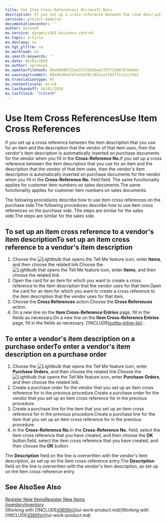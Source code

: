 ```yaml
---
title: Use Item Cross-References| Microsoft Docs
description: If you set up a cross-reference between the item description that you use for an item and the description that the vendor of that item uses, then the vendor's item description is automatically inserted on purchase documents for the vendor when you fill in the **Cross-Reference No.** field.
services: project-madeira
documentationcenter: ''
author: SorenGP
ms.service: dynamics365-business-central
ms.topic: article
ms.devlang: na
ms.tgt_pltfrm: na
ms.workload: na
ms.search.keywords: ''
ms.date: 04/01/2020
ms.author: sgroespe
ms.openlocfilehash: 89a99080723ee57270583ee2f277250d767b8dde
ms.sourcegitcommit: 88e4b30eaf6fa32af0c1452ce2f85ff1111c75e2
ms.translationtype: HT
ms.contentlocale: en-CA
ms.lasthandoff: 04/01/2020
ms.locfileid: "3181949"
---
```

# <a name="use-item-cross-references"></a><span data-ttu-id="c06ee-104">Use Item Cross References</span><span class="sxs-lookup"><span data-stu-id="c06ee-104">Use Item Cross References</span></span>
<span data-ttu-id="c06ee-105">If you set up a cross reference between the item description that you use for an item and the description that the vendor of that item uses, then the vendor's item description is automatically inserted on purchase documents for the vendor when you fill in the **Cross-Reference No.**</span><span class="sxs-lookup"><span data-stu-id="c06ee-105">If you set up a cross reference between the item description that you use for an item and the description that the vendor of that item uses, then the vendor's item description is automatically inserted on purchase documents for the vendor when you fill in the **Cross-Reference No.**</span></span> <span data-ttu-id="c06ee-106">field.</span><span class="sxs-lookup"><span data-stu-id="c06ee-106">field.</span></span> <span data-ttu-id="c06ee-107">The same functionality applies for customer item numbers on sales documents.</span><span class="sxs-lookup"><span data-stu-id="c06ee-107">The same functionality applies for customer item numbers on sales documents.</span></span>

<span data-ttu-id="c06ee-108">The following procedures describe how to use item cross references on the purchase side.</span><span class="sxs-lookup"><span data-stu-id="c06ee-108">The following procedures describe how to use item cross references on the purchase side.</span></span> <span data-ttu-id="c06ee-109">The steps are similar for the sales side.</span><span class="sxs-lookup"><span data-stu-id="c06ee-109">The steps are similar for the sales side.</span></span>

## <a name="to-set-up-an-item-cross-reference-to-a-vendors-item-description"></a><span data-ttu-id="c06ee-110">To set up an item cross reference to a vendor's item description</span><span class="sxs-lookup"><span data-stu-id="c06ee-110">To set up an item cross reference to a vendor's item description</span></span>
1. <span data-ttu-id="c06ee-111">Choose the ![Lightbulb that opens the Tell Me feature](media/ui-search/search_small.png "Tell me what you want to do") icon, enter **Items**, and then choose the related link.</span><span class="sxs-lookup"><span data-stu-id="c06ee-111">Choose the ![Lightbulb that opens the Tell Me feature](media/ui-search/search_small.png "Tell me what you want to do") icon, enter **Items**, and then choose the related link.</span></span>
2. <span data-ttu-id="c06ee-112">Open the card for an item for which you want to create a cross reference to the item description that the vendor uses for that item.</span><span class="sxs-lookup"><span data-stu-id="c06ee-112">Open the card for an item for which you want to create a cross reference to the item description that the vendor uses for that item.</span></span>
3. <span data-ttu-id="c06ee-113">Choose the **Cross References** action.</span><span class="sxs-lookup"><span data-stu-id="c06ee-113">Choose the **Cross References** action.</span></span>
4. <span data-ttu-id="c06ee-114">On a new line on the **Item Cross-Reference Entries** page, fill in the fields as necessary.</span><span class="sxs-lookup"><span data-stu-id="c06ee-114">On a new line on the **Item Cross-Reference Entries** page, fill in the fields as necessary.</span></span> [!INCLUDE[tooltip-inline-tip](includes/tooltip-inline-tip_md.md)]<span data-ttu-id="c06ee-115">.</span><span class="sxs-lookup"><span data-stu-id="c06ee-115">.</span></span>

## <a name="to-enter-a-vendors-item-description-on-a-purchase-order"></a><span data-ttu-id="c06ee-116">To enter a vendor's item description on a purchase order</span><span class="sxs-lookup"><span data-stu-id="c06ee-116">To enter a vendor's item description on a purchase order</span></span>
1. <span data-ttu-id="c06ee-117">Choose the ![Lightbulb that opens the Tell Me feature](media/ui-search/search_small.png "Tell me what you want to do") icon, enter **Purchase Orders**, and then choose the related link.</span><span class="sxs-lookup"><span data-stu-id="c06ee-117">Choose the ![Lightbulb that opens the Tell Me feature](media/ui-search/search_small.png "Tell me what you want to do") icon, enter **Purchase Orders**, and then choose the related link.</span></span>
2. <span data-ttu-id="c06ee-118">Create a purchase order for the vendor that you set up an item cross reference for in the previous procedure.</span><span class="sxs-lookup"><span data-stu-id="c06ee-118">Create a purchase order for the vendor that you set up an item cross reference for in the previous procedure.</span></span>
3. <span data-ttu-id="c06ee-119">Create a purchase line for the item that you set up an item cross reference for in the previous procedure.</span><span class="sxs-lookup"><span data-stu-id="c06ee-119">Create a purchase line for the item that you set up an item cross reference for in the previous procedure.</span></span>
4. <span data-ttu-id="c06ee-120">In the **Cross-Reference No.**</span><span class="sxs-lookup"><span data-stu-id="c06ee-120">In the **Cross-Reference No.**</span></span> <span data-ttu-id="c06ee-121">field, select the item cross reference that you have created, and then choose the **OK** button.</span><span class="sxs-lookup"><span data-stu-id="c06ee-121">field, select the item cross reference that you have created, and then choose the **OK** button.</span></span>

<span data-ttu-id="c06ee-122">The **Description** field on the line is overwritten with the vendor's item description, as set up on the item cross-reference entry.</span><span class="sxs-lookup"><span data-stu-id="c06ee-122">The **Description** field on the line is overwritten with the vendor's item description, as set up on the item cross-reference entry.</span></span>

## <a name="see-also"></a><span data-ttu-id="c06ee-123">See Also</span><span class="sxs-lookup"><span data-stu-id="c06ee-123">See Also</span></span>
[<span data-ttu-id="c06ee-124">Register New Items</span><span class="sxs-lookup"><span data-stu-id="c06ee-124">Register New Items</span></span>](inventory-how-register-new-items.md)  
[<span data-ttu-id="c06ee-125">Inventory</span><span class="sxs-lookup"><span data-stu-id="c06ee-125">Inventory</span></span>](inventory-manage-inventory.md)  
<span data-ttu-id="c06ee-126">[Working with [!INCLUDE[d365fin](includes/d365fin_md.md)]](ui-work-product.md)</span><span class="sxs-lookup"><span data-stu-id="c06ee-126">[Working with [!INCLUDE[d365fin](includes/d365fin_md.md)]](ui-work-product.md)</span></span>
